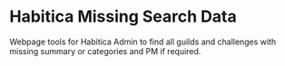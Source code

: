 # Habitica Missing Search Data
Webpage tools for Habitica Admin to find all guilds and challenges with missing summary or categories and PM if required. 



